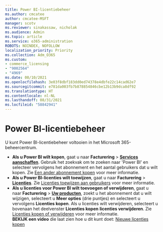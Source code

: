 ```yaml
---
title: Power BI-licentiebeheer
ms.author: cmcatee
author: cmcatee-MSFT
manager: scotv
ms.reviewer: sinakassaw, nicholak
ms.audience: Admin
ms.topic: article
ms.service: o365-administration
ROBOTS: NOINDEX, NOFOLLOW
localization_priority: Priority
ms.collection: Adm_O365
ms.custom:
- commerce_licensing
- "9002564"
- "4969"
ms.date: 08/10/2021
ms.openlocfilehash: 3e03f8dbf183dd0ed74378e4dbfe22c14cad62e7
ms.sourcegitcommit: e781da003fb7b878854846cbe12b13b9dca8df92
ms.translationtype: HT
ms.contentlocale: nl-NL
ms.lasthandoff: 08/31/2021
ms.locfileid: "58842941"
---
```

# <a name="power-bi-license-management"></a>Power BI-licentiebeheer

U kunt Power BI-licentiebeheer voltooien in het Microsoft 365-beheercentrum.

- **Als u Power BI wilt kopen**, gaat u naar **Facturering** \> **[Services aanschaffen](https://go.microsoft.com/fwlink/p/?linkid=868433)**. Gebruik het zoekvak om te zoeken naar 'Power BI' en selecteer vervolgens het abonnement en het aantal gebruikers dat u wilt kopen. Zie [Een ander abonnement kopen](https://docs.microsoft.com/microsoft-365/commerce/try-or-buy-microsoft-365#buy-a-different-subscription) voor meer informatie.
- **Als u Power BI-licenties wilt toewijzen**, gaat u naar **Facturering** > **[Licenties](https://go.microsoft.com/fwlink/p/?linkid=842264)**. Zie [Licenties toewijzen aan gebruikers](https://docs.microsoft.com/microsoft-365/admin/manage/assign-licenses-to-users) voor meer informatie.
- **Als u licenties voor Power BI wilt toevoegen of verwijderen**, gaat u naar **Facturering** > **[Uw producten](https://go.microsoft.com/fwlink/p/?linkid=842054)**, zoekt u het abonnement dat u wilt wijzigen, selecteert u **Meer opties** (drie puntjes) en selecteert u vervolgens **Licenties kopen**. Als u licenties wilt verwijderen, selecteert u bovenaan het deelvenster **Licenties kopen** **licenties verwijderen**. Zie [Licenties kopen of verwijderen](https://docs.microsoft.com/microsoft-365/commerce/licenses/buy-licenses) voor meer informatie.\
**BEKIJK een video** die laat zien hoe u dit kunt doet: [Nieuwe licenties kopen](https://go.microsoft.com/fwlink/p/?linkid=2154857)